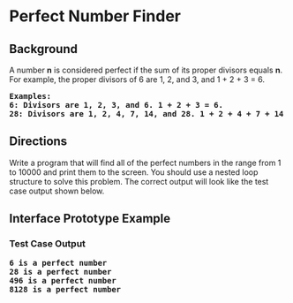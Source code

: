 # Perfect Number Finder

## Background
A number <b>n</b> is considered perfect if the sum of its proper divisors equals <b>n</b>. For example, the proper divisors of 6 are 1, 2, and 3, and 1 + 2 + 3 = 6. 
<pre><b>Examples:
6: Divisors are 1, 2, 3, and 6. 1 + 2 + 3 = 6. 
28: Divisors are 1, 2, 4, 7, 14, and 28. 1 + 2 + 4 + 7 + 14 = 28. </b></pre>  

## Directions
Write a program that will find all of the perfect numbers in the range from 1 to 10000 and print them to the screen. 
You should use a nested loop structure to solve this problem.
The correct output will look like the test case output shown below.

## Interface Prototype Example

### Test Case Output
<pre><b>6 is a perfect number 
28 is a perfect number 
496 is a perfect number 
8128 is a perfect number </b></pre>





